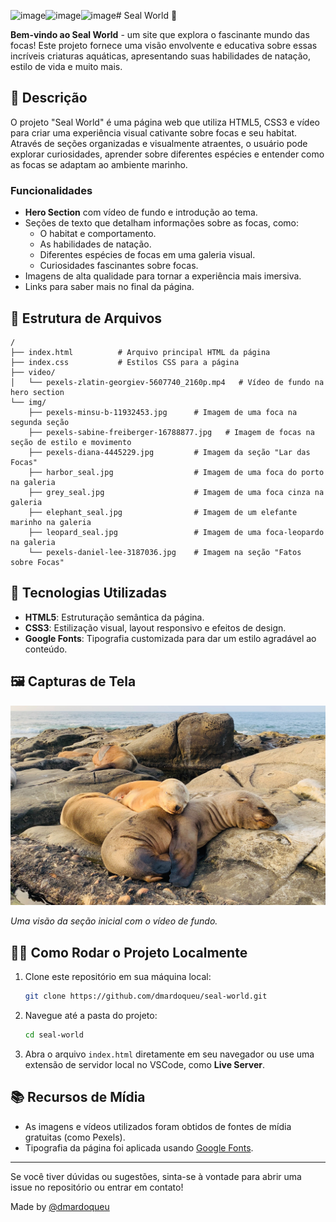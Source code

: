 ![image](https://github.com/user-attachments/assets/5c7912dc-b3e4-489f-bf2d-00d329965c4e)![image](https://github.com/user-attachments/assets/3127ac98-0b16-471a-bc7c-3ad738616ab8)![image](https://github.com/user-attachments/assets/beeb0c75-fa7b-4c21-b05c-ebaf14827bc2)# Seal World 🦭

**Bem-vindo ao Seal World** - um site que explora o fascinante mundo das focas! Este projeto fornece uma visão envolvente e educativa sobre essas incríveis criaturas aquáticas, apresentando suas habilidades de natação, estilo de vida e muito mais.

## 📜 Descrição

O projeto "Seal World" é uma página web que utiliza HTML5, CSS3 e vídeo para criar uma experiência visual cativante sobre focas e seu habitat. Através de seções organizadas e visualmente atraentes, o usuário pode explorar curiosidades, aprender sobre diferentes espécies e entender como as focas se adaptam ao ambiente marinho.

### Funcionalidades

- **Hero Section** com vídeo de fundo e introdução ao tema.
- Seções de texto que detalham informações sobre as focas, como:
  - O habitat e comportamento.
  - As habilidades de natação.
  - Diferentes espécies de focas em uma galeria visual.
  - Curiosidades fascinantes sobre focas.
- Imagens de alta qualidade para tornar a experiência mais imersiva.
- Links para saber mais no final da página.

## 📁 Estrutura de Arquivos

```
/
├── index.html          # Arquivo principal HTML da página
├── index.css           # Estilos CSS para a página
├── video/
│   └── pexels-zlatin-georgiev-5607740_2160p.mp4   # Vídeo de fundo na hero section
└── img/
    ├── pexels-minsu-b-11932453.jpg      # Imagem de uma foca na segunda seção
    ├── pexels-sabine-freiberger-16788877.jpg   # Imagem de focas na seção de estilo e movimento
    ├── pexels-diana-4445229.jpg         # Imagem da seção "Lar das Focas"
    ├── harbor_seal.jpg                  # Imagem de uma foca do porto na galeria
    ├── grey_seal.jpg                    # Imagem de uma foca cinza na galeria
    ├── elephant_seal.jpg                # Imagem de um elefante marinho na galeria
    ├── leopard_seal.jpg                 # Imagem de uma foca-leopardo na galeria
    └── pexels-daniel-lee-3187036.jpg    # Imagem na seção "Fatos sobre Focas"
```

## 🚀 Tecnologias Utilizadas

- **HTML5**: Estruturação semântica da página.
- **CSS3**: Estilização visual, layout responsivo e efeitos de design.
- **Google Fonts**: Tipografia customizada para dar um estilo agradável ao conteúdo.

## 🖼️ Capturas de Tela

![Screenshot da Hero Section](img/pexels-diana-4445229.jpg)

*Uma visão da seção inicial com o vídeo de fundo.*

## 🧑‍💻 Como Rodar o Projeto Localmente

1. Clone este repositório em sua máquina local:
   ```bash
   git clone https://github.com/dmardoqueu/seal-world.git
   ```

2. Navegue até a pasta do projeto:
   ```bash
   cd seal-world
   ```

3. Abra o arquivo `index.html` diretamente em seu navegador ou use uma extensão de servidor local no VSCode, como **Live Server**.


## 📚 Recursos de Mídia

- As imagens e vídeos utilizados foram obtidos de fontes de mídia gratuitas (como Pexels).
- Tipografia da página foi aplicada usando [Google Fonts](https://fonts.google.com/specimen/Oxygen).


---

Se você tiver dúvidas ou sugestões, sinta-se à vontade para abrir uma issue no repositório ou entrar em contato!

Made by [@dmardoqueu](https://github.com/dmardoqueu) 
